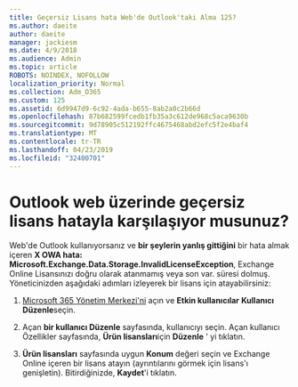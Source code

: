 ```yaml
---
title: Geçersiz Lisans hata Web'de Outlook'taki Alma 125?
ms.author: daeite
author: daeite
manager: jackiesm
ms.date: 4/9/2018
ms.audience: Admin
ms.topic: article
ROBOTS: NOINDEX, NOFOLLOW
localization_priority: Normal
ms.collection: Adm_O365
ms.custom: 125
ms.assetid: 6d9947d9-6c92-4ada-b655-8ab2a0c2b66d
ms.openlocfilehash: 87b682599fcedb1fb35a3c612de968c5aca9630b
ms.sourcegitcommit: 9d78905c512192ffc4675468abd2efc5f2e4baf4
ms.translationtype: MT
ms.contentlocale: tr-TR
ms.lasthandoff: 04/23/2019
ms.locfileid: "32400701"
---
```

# <a name="getting-an-invalid-license-error-in-outlook-on-the-web"></a>Outlook web üzerinde geçersiz lisans hatayla karşılaşıyor musunuz?

Web'de Outlook kullanıyorsanız ve **bir şeylerin yanlış gittiğini** bir hata almak içeren **X OWA hata: Microsoft.Exchange.Data.Storage.InvalidLicenseException**, Exchange Online Lisansınızı doğru olarak atanmamış veya son var. süresi dolmuş. Yöneticinizden aşağıdaki adımları izleyerek bir lisans için atayabilirsiniz:
  
1. [Microsoft 365 Yönetim Merkezi'ni](https://portal.office.com/adminportal/home#/homepage) açın ve **Etkin kullanıcılar** **Kullanıcı Düzenle**seçin.
    
2. Açan **bir kullanıcı Düzenle** sayfasında, kullanıcıyı seçin. Açan kullanıcı Özellikler sayfasında, **Ürün lisansları**için **Düzenle** ' yi tıklatın.
    
3. **Ürün lisansları** sayfasında uygun **Konum** değeri seçin ve Exchange Online içeren bir lisans atayın (ayrıntılarını görmek için lisans'ı genişletin). Bitirdiğinizde, **Kaydet**'i tıklatın.
    

